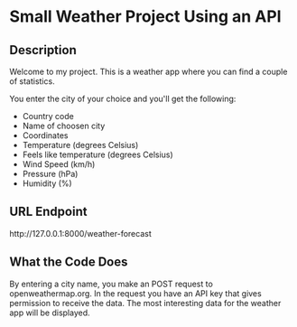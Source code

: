 <h1>Small Weather Project Using an API</h1>

<h2>Description</h2>
<p>Welcome to my project. This is a weather app where you can find a couple of statistics.</p>
<p>You enter the city of your choice and you'll get the following:</p>
<ul>
<li>Country code</li>
<li>Name of choosen city</li>
<li>Coordinates</li>
<li>Temperature (degrees Celsius)</li>
<li>Feels like temperature (degrees Celsius)</li>
<li>Wind Speed (km/h)</li>
<li>Pressure (hPa)</li>
<li>Humidity (%)</li>
</ul>

<h2>URL Endpoint</h2>
<p>http://127.0.0.1:8000/weather-forecast</p>

<h2>What the Code Does</h2>
<p>By entering a city name, you make an POST request to openweathermap.org. In the request you have an API key that gives permission to receive the data. The most interesting data for the weather app will be displayed.</p>
